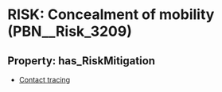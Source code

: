 # RISK: __Concealment of mobility__ (PBN__Risk_3209)

## Property: has_RiskMitigation

* [Contact tracing](PBN__Mitigation_250)

